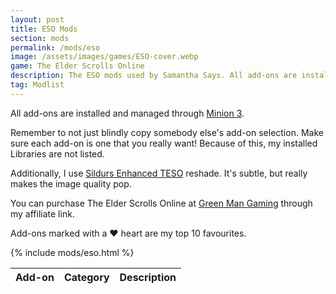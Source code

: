 ```yaml
---
layout: post
title: ESO Mods
section: mods
permalink: /mods/eso
image: /assets/images/games/ESO-cover.webp
game: The Elder Scrolls Online
description: The ESO mods used by Samantha Says. All add-ons are installed and managed through Minion 3. My top 10 are marked with a heart.
tag: Modlist
---
```


All add-ons are installed and managed through <a target="_blank" href="https://www.minion.gg">Minion 3</a>.

Remember to not just blindly copy somebody else's add-on selection. Make sure each add-on is one that you really want! Because of this, my installed Libraries are not listed.

Additionally, I use <a target="_blank" href="https://www.nexusmods.com/elderscrollsonline/mods/69">Sildurs Enhanced TESO</a> reshade. It's subtle, but really makes the image quality pop.

You can purchase The Elder Scrolls Online at <a target="_blank" href="https://greenmangaming.sjv.io/samanthasays-eso">Green Man Gaming</a> through my affiliate link.

Add-ons marked with a ♥ heart are my top 10 favourites.

<table class="modlist">
    <thead>
    <tr>
        <th class="order order-active">Add-on</th>
        <th class="order order-inactive">Category</th>
        <th>Description</th>
    </tr>
    </thead>
    <tbody>
    {% include mods/eso.html %}
    </tbody>
</table>

<script src="/assets/js/tableSort.js"></script>